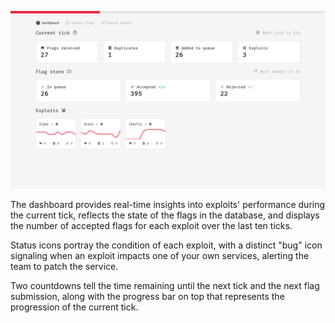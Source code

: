 ![Fast Dashboard](../../assets/images/dashboard.png)

The dashboard provides real-time insights into exploits' performance during the current tick, reflects the state of the flags in the database, and displays the number of accepted flags for each exploit over the last ten ticks. 

Status icons portray the condition of each exploit, with a distinct "bug" icon signaling when an exploit impacts one of your own services, alerting the team to patch the service.

Two countdowns tell the time remaining until the next tick and the next flag submission, along with the progress bar on top that represents the progression of the current tick.